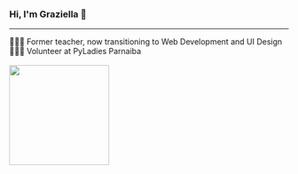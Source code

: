 ### Hi, I'm Graziella 👋
<hr>
👩🏻‍💻 Former teacher, now transitioning to Web Development and UI Design <br />
👩🏻‍🏫 Volunteer at PyLadies Parnaiba <br />

<br />
<div>
  <a href="https://github.com/graziellamorais">
  <img height=180 align="center" src="https://github-readme-stats.vercel.app/api/top-langs/?username=graziellamorais&layout=compact&langs_count=7&theme=omni"/>
</div>
